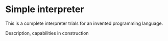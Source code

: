 # Simple interpreter

This is a complete interpreter trials for an invented programming language.

Description, capabilities in construction
